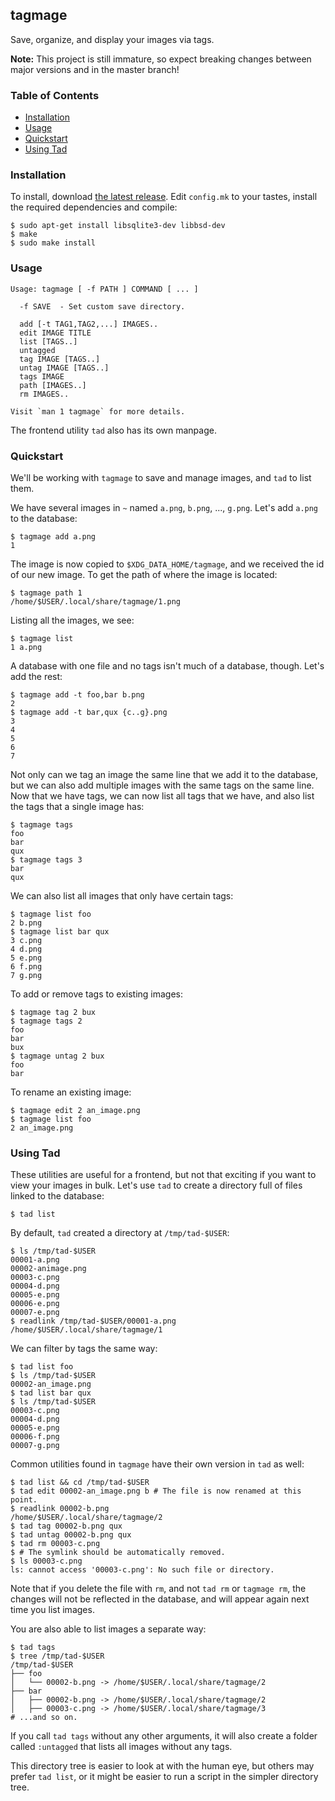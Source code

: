 ## tagmage

Save, organize, and display your images via tags.

**Note:** This project is still immature, so expect breaking changes
between major versions and in the master branch!

### Table of Contents

- [Installation](#installation)
- [Usage](#usage)
- [Quickstart](#quickstart)
- [Using Tad](#using-tad)

### Installation

To install, download [the latest
release](https://github.com/samuel-hunter/tagmage/releases). Edit `config.mk` to
your tastes, install the required dependencies and compile:

    $ sudo apt-get install libsqlite3-dev libbsd-dev
    $ make
    $ sudo make install

### Usage

    Usage: tagmage [ -f PATH ] COMMAND [ ... ]
    
      -f SAVE  - Set custom save directory.
    
      add [-t TAG1,TAG2,...] IMAGES..
      edit IMAGE TITLE
      list [TAGS..]
      untagged
      tag IMAGE [TAGS..]
      untag IMAGE [TAGS..]
      tags IMAGE
      path [IMAGES..]
      rm IMAGES..
    
    Visit `man 1 tagmage` for more details.

The frontend utility `tad` also has its own manpage.

### Quickstart

We'll be working with `tagmage` to save and manage images, and `tad` to list
them.

We have several images in `~` named `a.png`, `b.png`, ..., `g.png`. Let's add
`a.png` to the database:

    $ tagmage add a.png
    1

The image is now copied to `$XDG_DATA_HOME/tagmage`, and we received the id of
our new image. To get the path of where the image is located:

    $ tagmage path 1
    /home/$USER/.local/share/tagmage/1.png

Listing all the images, we see:

    $ tagmage list
    1 a.png

A database with one file and no tags isn't much of a database, though. Let's add
the rest:

    $ tagmage add -t foo,bar b.png
    2
    $ tagmage add -t bar,qux {c..g}.png
    3
    4
    5
    6
    7

Not only can we tag an image the same line that we add it to the database, but
we can also add multiple images with the same tags on the same line. Now that we
have tags, we can now list all tags that we have, and also list the tags that a
single image has:

    $ tagmage tags
    foo
    bar
    qux
    $ tagmage tags 3
    bar
    qux

We can also list all images that only have certain tags:

    $ tagmage list foo
    2 b.png
    $ tagmage list bar qux
    3 c.png
    4 d.png
    5 e.png
    6 f.png
    7 g.png

To add or remove tags to existing images:

    $ tagmage tag 2 bux
    $ tagmage tags 2
    foo
    bar
    bux
    $ tagmage untag 2 bux
    foo
    bar

To rename an existing image:

    $ tagmage edit 2 an_image.png
    $ tagmage list foo
    2 an_image.png
    
### Using Tad

These utilities are useful for a frontend, but not that exciting if you want to
view your images in bulk. Let's use `tad` to create a directory full of files
linked to the database:

    $ tad list

By default, `tad` created a directory at `/tmp/tad-$USER`:

    $ ls /tmp/tad-$USER
    00001-a.png
    00002-animage.png
    00003-c.png
    00004-d.png
    00005-e.png
    00006-e.png
    00007-e.png
    $ readlink /tmp/tad-$USER/00001-a.png
    /home/$USER/.local/share/tagmage/1

We can filter by tags the same way:

    $ tad list foo
    $ ls /tmp/tad-$USER
    00002-an_image.png
    $ tad list bar qux
    $ ls /tmp/tad-$USER
    00003-c.png
    00004-d.png
    00005-e.png
    00006-f.png
    00007-g.png

Common utilities found in `tagmage` have their own version in `tad` as well:

    $ tad list && cd /tmp/tad-$USER
    $ tad edit 00002-an_image.png b # The file is now renamed at this point.
    $ readlink 00002-b.png
    /home/$USER/.local/share/tagmage/2
    $ tad tag 00002-b.png qux
    $ tad untag 00002-b.png qux
    $ tad rm 00003-c.png
    $ # The symlink should be automatically removed.
    $ ls 00003-c.png
    ls: cannot access '00003-c.png': No such file or directory.

Note that if you delete the file with `rm`, and not `tad rm` or `tagmage rm`,
the changes will not be reflected in the database, and will appear again next
time you list images.

You are also able to list images a separate way:

    $ tad tags
    $ tree /tmp/tad-$USER
    /tmp/tad-$USER
    ├── foo
    │   └── 00002-b.png -> /home/$USER/.local/share/tagmage/2
    ├── bar
    │   ├── 00002-b.png -> /home/$USER/.local/share/tagmage/2
    │   ├── 00003-c.png -> /home/$USER/.local/share/tagmage/3
    # ...and so on.

If you call `tad tags` without any other arguments, it will also create a folder
called `:untagged` that lists all images without any tags.

This directory tree is easier to look at with the human eye, but others may
prefer `tad list`, or it might be easier to run a script in the simpler
directory tree.
        
